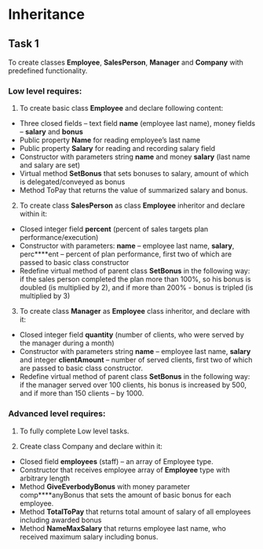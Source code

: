 # Inheritance


## Task 1 
To create classes **Employee**, **SalesPerson**, **Manager** and **Company** with predefined functionality.   

### Low level requires:  

1. To create basic class **Employee** and declare following content:  

- Three closed fields – text field **name** (employee last name), money fields – **salary** and **bonus**   
- Public property **Name** for reading employee’s last name  
- Public property **Salary** for reading and recording salary field 
- Constructor with parameters string **name** and money **salary** (last name and salary are set)   
- Virtual method **SetBonus** that sets bonuses to salary, amount of which is delegated/conveyed as bonus  
- Method ToPay that returns the value of summarized salary and bonus.   

2. To create class **SalesPerson** as class **Employee** inheritor and declare within it:  

- Closed integer field  **percent** (percent of sales targets plan performance/execution)
- Constructor with parameters: **name** – employee last name, **salary**, perc****ent – percent of plan performance, first two of which are passed to basic class constructor
- Redefine virtual method of parent class **SetBonus** in the following way: if the sales person completed the plan more than 100%, so his bonus is doubled (is multiplied by 2), and if more than 200% - bonus is tripled (is multiplied by 3)  

3. To create class **Manager** as **Employee** class inheritor, and declare with it: 

- Closed integer field **quantity** (number of clients, who were served by the manager during a month) 
- Constructor with parameters string **name** – employee last name, **salary** and integer **clientAmount** – number of served clients, first two of which are passed to basic class constructor. 
- Redefine virtual method of parent class **SetBonus** in the following way: if the manager served over 100 clients, his bonus is increased by 500, and if more than 150 clients – by 1000.  

### Advanced level requires: 

1. To fully complete Low level tasks.  

2. Create class Company and declare within it: 

- Closed field **employees** (staff) – an array of Employee type. 
- Constructor that receives employee array of **Employee** type with arbitrary length 
- Method **GiveEverbodyBonus** with money parameter comp****anyBonus that sets the amount of basic bonus for each employee. 
- Method **TotalToPay** that returns total amount of salary of all employees including awarded bonus 
- Method **NameMaxSalary** that returns employee last name, who received maximum salary including bonus.  

  
